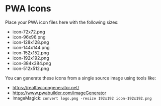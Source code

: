 # PWA Icons

Place your PWA icon files here with the following sizes:

- icon-72x72.png
- icon-96x96.png
- icon-128x128.png
- icon-144x144.png
- icon-152x152.png
- icon-192x192.png
- icon-384x384.png
- icon-512x512.png

You can generate these icons from a single source image using tools like:
- https://realfavicongenerator.net/
- https://www.pwabuilder.com/imageGenerator
- ImageMagick: `convert logo.png -resize 192x192 icon-192x192.png`
